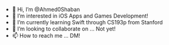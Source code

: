 - 👋 Hi, I’m @Ahmed0Shaban
- 👀 I’m interested in iOS Apps and Games Development!
- 🌱 I’m currently learning Swift through CS193p from Stanford
- 💞️ I’m looking to collaborate on ... Not yet!
- 📫 How to reach me ... DM!

<!---
Ahmed0Shaban/Ahmed0Shaban is a ✨ special ✨ repository because its `README.md` (this file) appears on your GitHub profile.
You can click the Preview link to take a look at your changes.
--->
